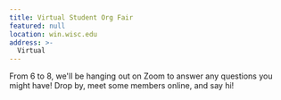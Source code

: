 ```yaml
---
title: Virtual Student Org Fair
featured: null
location: win.wisc.edu
address: >-
  Virtual
---
```


From 6 to 8, we'll be hanging out on Zoom to answer any questions you might have! Drop by, meet some members online, and say hi!